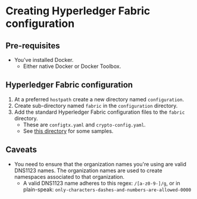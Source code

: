 # Creating Hyperledger Fabric configuration

## Pre-requisites
- You've installed Docker.
  - Either native Docker or Docker Toolbox.

## Hyperledger Fabric configuration
1. At a preferred ``hostpath`` create a new directory named ``configuration``.
1. Create sub-directory named ``fabric`` in the ``configuration`` directory.
1. Add the standard Hyperledger Fabric configuration files to the ``fabric`` directory.
   - These are ``configtx.yaml`` and ``crypto-config.yaml``.
   - See [this directory](/docs/tutorials/fabric/configuration-samples) for some samples.
   
## Caveats
- You need to ensure that the organization names you're using are valid DNS1123 names. The organization names are used to create namespaces associated to that organization.
  - A valid DNS1123 name adheres to this regex: ``/[a-z0-9-]/g``, or in plain-speak: `only-characters-dashes-and-numbers-are-allowed-0000`